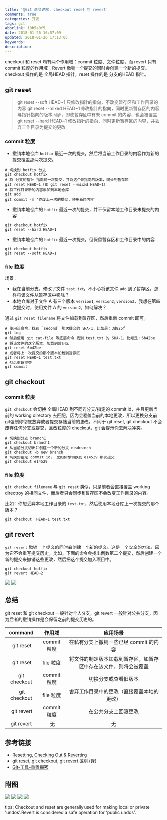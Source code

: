 ```yaml
---
title: '@Git 命令详解: checkout reset 与 revert'
comments: true
categories: 开发
tags: git
abbrlink: 10b5a0f5
date: 2018-01-26 16:57:09
updated: 2018-01-26 17:13:05
keywords:
description:
---
```


checkout 和 reset 均有两个作用域：commit 粒度、文件粒度，而 revert 只有 commit 粒度的作用域；Revert 撤销一个提交的同时会创建一个新的提交。checkout 操作的是 全局HEAD 指针，reset 操作的是 分支的HEAD 指针。

<!--more-->

## git reset

> git reset --soft HEAD~1 只修改指针的指向，不改变暂存区和工作目录的内容
> git reset --mixed HEAD~1 修改指针的指向，同时更新暂存区的内容与指针指向的版本同步，即使暂存区中有未 commit 的内容，也会被覆盖
> git reset --hard HEAD~1 修改指针的指向，同时更新暂存区的内容，并丢弃工作目录为提交的更改

### commit 粒度

- 撤销本地仓库 `hotfix` 最近一次的提交，然后将当前工作目录的内容作为新的提交覆盖那两次提交。

```shell
# 切换到 hotfix 分支
git checkout hotfix
# 将 分支的指针 指向前一次提交，并将这个新指向的版本，同步到暂存区
git reset HEAD~1（即 git reset --mixed HEAD~1）
# 将工作目录新的内容添加到本地仓库
git add .
git commit -m '作废上一次的提交，使用新的内容'
```

- 撤销本地仓库的 `hotfix` 最近一次的提交，并不保留本地工作目录未提交的内容

```
git checkout hotfix
git reset --hard HEAD~1
```

- 撤销本地仓库的 `hotfix` 最近一次提交，但保留暂存区和工作目录中的内容

```
git checkout hotfix
git reset --soft HEAD~1
```

### file 粒度

场景：

- 我在当前分支，修改了文件 `test.txt`，不小心将该文件 `add` 到了暂存区，怎样将该文件从暂存区中移除？
- 本地仓库对于文件 A 有三个版本 `version1`, `version2`, `version3`，我想在第四次提交时，使用文件 A 的 `version2`，如何解决？

通过 `git reset filename` 将文件加载到暂存区，然后重新 commit 即可。

```shell
# 使用该命令，找到 `second` 那次提交的 SHA-1，比如是：3d825f
git log
# 然后使用 git cat-file 等底层命令 找到 test.txt 的 SHA-1，比如是：6b42be
# 将该文件的这个版本，加载到暂存区
git reset 6b42be
# 或者将上一次提交的那个版本加载到暂存区
git reset HEAD~1 test.txt
# 然后重新提交
git commit
```

## git checkout
### commit 粒度

`git checkout` 会切换 全局HEAD 到不同的分支/指定的 commit id，并且更新当前的 working directory 去匹配。因为会覆盖当前的本地更改，所以更换分支前git强制你彻底放弃或者提交存储当前的更改。不同于 git reset, git checkout 不会废弃任何分支或提交，且改粒度的 checkout，git 会提示你去解决冲突。

```shell
# 切换到分支 branch1
git checkout branch1
# 从当前分支切出并创建一个新的分支 newbranch
git checkout -b new branch
# 切换到指定 commit id， 比如你想切换到 e14529 那次提交
git checkout e14529
```

### file 粒度

`git checkout filename` 与 `git reset` 类似，只是前者会直接覆盖 working directroy 的相同文件，而后者只会同步到暂存区不会改变工作目录的内容。

比如：你想丢弃本地工作目录的 `test.txt`，然后使用本地仓库上一次提交的那个版本？

```shell
git checkout  HEAD~1 test.txt
```

## git revert

`git revert` 撤销一个提交的同时会创建一个新的提交。这是一个安全的方法，因为它不会重写提交历史。比如，下面的命令会找出倒数第二个提交，然后创建一个新的提交来撤销这些更改，然后把这个提交加入项目中。

```shell
git checkout hotfix
git revert HEAD~2
```

![](http://ipic-markdown.oss-cn-shanghai.aliyuncs.com/blog/2018-01-26-084229.png)
![](http://ipic-markdown.oss-cn-shanghai.aliyuncs.com/blog/2018-01-26-084244.png)

## 总结

git reset 和 git checkout 一般针对个人分支，git revert 一般针对公共分支，因为后者的撤销操作是会保留之前的提交历史的。

| command | 作用域 | 应用场景 |
| :-: | :-: | :-: |
|  git reset | commit 粒度 | 在私有分支上撤销一些已经 commit 的内容 |
|  git reset | file 粒度 | 将文件的制定版本加载到暂存区，如暂存区中存在该文件，则将会被覆盖 |
| git checkout | commit 粒度 | 切换分支或查看旧版本 |
|  git checkout | file 粒度 | 舍弃工作目录中的更改（直接覆盖本地的更改） |
|  git revert | commit 粒度 | 在公共分支上回滚更改 |
| git revert |  无 | 无 |


## 参考链接

- [Resetting, Checking Out & Reverting](https://www.atlassian.com/git/tutorials/resetting-checking-out-and-reverting)
- [git reset, git checkout, git revert 区别 (译)](https://segmentfault.com/a/1190000003102737)
- [Git-工具-重置揭密](https://git-scm.com/book/zh/v2/Git-工具-重置揭密#_git_reset)


## 附图

![](http://ipic-markdown.oss-cn-shanghai.aliyuncs.com/blog/2018-01-26-064335.png)
![](http://ipic-markdown.oss-cn-shanghai.aliyuncs.com/blog/2018-01-26-064408.png)
![](http://ipic-markdown.oss-cn-shanghai.aliyuncs.com/blog/2018-01-26-064655.png)
![](http://ipic-markdown.oss-cn-shanghai.aliyuncs.com/blog/2018-01-26-064723.png)

tips: Checkout and reset are generally used for making local or private 'undos'.Revert is considered a safe operation for 'public undos'.
